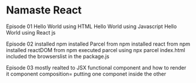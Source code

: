 # Namaste React
Episode 01
Hello World using HTML
Hello World using Javascript
Hello World using React js

Episode 02
installed npm
installed Parcel from npm
installed react from npm
installed reactDOM from npm
executed parcel using npx parcel index.html
included the browserslist in the package.js

Episode 03
mostly realted to JSX
functional component and how to render it
component composition= putting one componet inside the other
